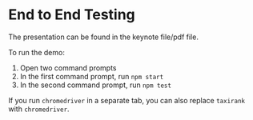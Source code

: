 # End to End Testing

The presentation can be found in the keynote file/pdf file.

To run the demo:

1. Open two command prompts
2. In the first command prompt, run `npm start`
3. In the second command prompt, run `npm test`

If you run `chromedriver` in a separate tab, you can also replace `taxirank` with `chromedriver`.